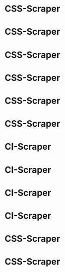 # CSS-Scraper
# CSS-Scraper
# CSS-Scraper
# CSS-Scraper
# CSS-Scraper
# CSS-Scraper
# CI-Scraper
# CI-Scraper
# CI-Scraper
# CI-Scraper
# CSS-Scraper
# CSS-Scraper
